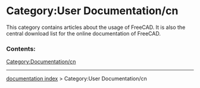 # Category:User Documentation/cn
This category contains articles about the usage of FreeCAD. It is also the central download list for the online documentation of FreeCAD.

### Contents:

[Category:Documentation/cn](Category:Documentation/cn.md)

---
[documentation index](../README.md) > Category:User Documentation/cn
